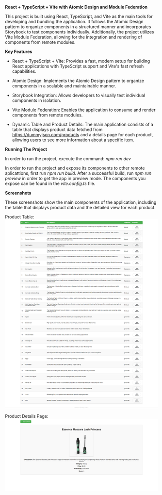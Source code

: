 **React + TypeScript + Vite with Atomic Design and Module Federation**

This project is built using React, TypeScript, and Vite as the main tools for developing and bundling the application. It follows the Atomic Design pattern to organize components in a structured manner and incorporates Storybook to test components individually. Additionally, the project utilizes Vite Module Federation, allowing for the integration and rendering of components from remote modules.

**Key Features**

- React + TypeScript + Vite: Provides a fast, modern setup for building React applications with TypeScript support and Vite's fast refresh capabilities.

- Atomic Design: Implements the Atomic Design pattern to organize components in a scalable and maintainable manner.

- Storybook Integration: Allows developers to visually test individual components in isolation.

- Vite Module Federation: Enables the application to consume and render components from remote modules.

- Dynamic Table and Product Details: The main application consists of a table that displays product data fetched from https://dummyjson.com/products and a details page for each product, allowing users to see more information about a specific item.

**Running The Project**

In order to run the project, execute the command: _npm run dev_

In order to run the project and expose its components to other remote aplicattions, first run _npm run build_. After a successful build, run _npm run preview_ in order to get the app in preview mode. The components you expose can be found in the _vite.config.ts_ file.

**Screenshots**

These screenshots show the main components of the application, including the table that displays product data and the detailed view for each product.

Product Table:
![product-table-page](Product-Table.png)

Product Details Page:
![product-details-page](Product-Details.png)

